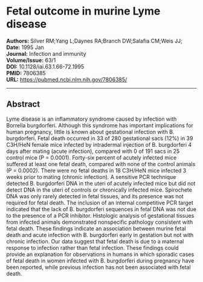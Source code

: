 # Fetal outcome in murine Lyme disease

**Authors:** Silver RM;Yang L;Daynes RA;Branch DW;Salafia CM;Weis JJ;  
**Date:** 1995 Jan  
**Journal:** Infection and immunity  
**Volume/Issue:** 63/1  
**DOI:** 10.1128/iai.63.1.66-72.1995  
**PMID:** 7806385  
**URL:** https://pubmed.ncbi.nlm.nih.gov/7806385/

---

## Abstract

Lyme disease is an inflammatory syndrome caused by infection with Borrelia burgdorferi. Although this syndrome has important implications for human pregnancy, little is known about gestational infection with B. burgdorferi. Fetal death occurred in 33 of 280 gestational sacs (12%) in 39 C3H/HeN female mice infected by intradermal injection of B. burgdorferi 4 days after mating (acute infection), compared with 0 of 191 sacs in 25 control mice (P = 0.0001). Forty-six percent of acutely infected mice suffered at least one fetal death, compared with none of the control animals (P = 0.0002). There were no fetal deaths in 18 C3H/HeN mice infected 3 weeks prior to mating (chronic infection). A sensitive PCR technique detected B. burgdorferi DNA in the uteri of acutely infected mice but did not detect DNA in the uteri of controls or chronically infected mice. Spirochete DNA was only rarely detected in fetal tissues, and its presence was not required for fetal death. The inclusion of an internal competitive PCR target indicated that the lack of B. burgdorferi sequences in fetal DNA was not due to the presence of a PCR inhibitor. Histologic analysis of gestational tissues from infected animals demonstrated nonspecific pathology consistent with fetal death. These findings indicate an association between murine fetal death and acute infection with B. burgdorferi early in gestation but not with chronic infection. Our data suggest that fetal death is due to a maternal response to infection rather than fetal infection. These findings could provide an explanation for observations in humans in which sporadic cases of fetal death in women infected with B. burgdorferi during pregnancy have been reported, while previous infection has not been associated with fetal death.
